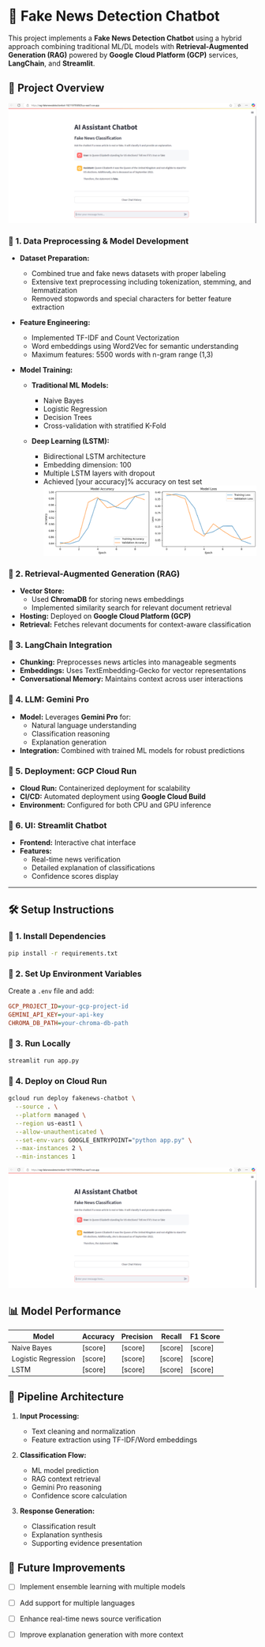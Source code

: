 # 📰 Fake News Detection Chatbot

This project implements a **Fake News Detection Chatbot** using a hybrid approach combining traditional ML/DL models with **Retrieval-Augmented Generation (RAG)** powered by **Google Cloud Platform (GCP)** services, **LangChain**, and **Streamlit**.

## 🚀 Project Overview

![demo image](assets\image.png)

### 🔹 1. Data Preprocessing & Model Development
- **Dataset Preparation:**
  - Combined true and fake news datasets with proper labeling
  - Extensive text preprocessing including tokenization, stemming, and lemmatization
  - Removed stopwords and special characters for better feature extraction

- **Feature Engineering:**
  - Implemented TF-IDF and Count Vectorization
  - Word embeddings using Word2Vec for semantic understanding
  - Maximum features: 5500 words with n-gram range (1,3)

- **Model Training:**
  - **Traditional ML Models:**
    - Naive Bayes
    - Logistic Regression
    - Decision Trees
    - Cross-validation with stratified K-Fold
  
  - **Deep Learning (LSTM):**
    - Bidirectional LSTM architecture
    - Embedding dimension: 100
    - Multiple LSTM layers with dropout
    - Achieved [your accuracy]% accuracy on test set
    ![lstm metrics image](assets\lstm_metrics.png)

### 🔹 2. Retrieval-Augmented Generation (RAG)
- **Vector Store:** 
  - Used **ChromaDB** for storing news embeddings
  - Implemented similarity search for relevant document retrieval
- **Hosting:** Deployed on **Google Cloud Platform (GCP)**
- **Retrieval:** Fetches relevant documents for context-aware classification

### 🔹 3. LangChain Integration
- **Chunking:** Preprocesses news articles into manageable segments
- **Embeddings:** Uses TextEmbedding-Gecko for vector representations
- **Conversational Memory:** Maintains context across user interactions

### 🔹 4. LLM: Gemini Pro
- **Model:** Leverages **Gemini Pro** for:
  - Natural language understanding
  - Classification reasoning
  - Explanation generation
- **Integration:** Combined with trained ML models for robust predictions

### 🔹 5. Deployment: GCP Cloud Run
- **Cloud Run:** Containerized deployment for scalability
- **CI/CD:** Automated deployment using **Google Cloud Build**
- **Environment:** Configured for both CPU and GPU inference

### 🔹 6. UI: Streamlit Chatbot
- **Frontend:** Interactive chat interface
- **Features:**
  - Real-time news verification
  - Detailed explanation of classifications
  - Confidence scores display

---

## 🛠️ Setup Instructions

### 🔧 1. Install Dependencies
```bash
pip install -r requirements.txt
```

### 🔹 2. Set Up Environment Variables
Create a `.env` file and add:
```ini
GCP_PROJECT_ID=your-gcp-project-id
GEMINI_API_KEY=your-api-key
CHROMA_DB_PATH=your-chroma-db-path
```

### 🔹 3. Run Locally
```bash
streamlit run app.py
```

### 🔹 4. Deploy on Cloud Run
```bash
gcloud run deploy fakenews-chatbot \
  --source . \
  --platform managed \
  --region us-east1 \
  --allow-unauthenticated \
  --set-env-vars GOOGLE_ENTRYPOINT="python app.py" \
  --max-instances 2 \
  --min-instances 1
```

![deployment diagram](assets\image.png)

## 📊 Model Performance

| Model | Accuracy | Precision | Recall | F1 Score |
|-------|----------|-----------|---------|-----------|
| Naive Bayes | [score] | [score] | [score] | [score] |
| Logistic Regression | [score] | [score] | [score] | [score] |
| LSTM | [score] | [score] | [score] | [score] |

## 🔄 Pipeline Architecture

1. **Input Processing:**
   - Text cleaning and normalization
   - Feature extraction using TF-IDF/Word embeddings

2. **Classification Flow:**
   - ML model prediction
   - RAG context retrieval
   - Gemini Pro reasoning
   - Confidence score calculation

3. **Response Generation:**
   - Classification result
   - Explanation synthesis
   - Supporting evidence presentation

## 📝 Future Improvements

- [ ] Implement ensemble learning with multiple models
- [ ] Add support for multiple languages
- [ ] Enhance real-time news source verification
- [ ] Improve explanation generation with more context

